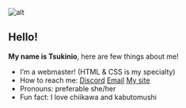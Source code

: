 ![alt](https://i.pinimg.com/736x/78/b7/ad/78b7add98f2cd3353b6853b32d79d7ef.jpg)
## Hello! 
**My name is Tsukinio**, here are few things about me!

-  I’m a webmaster! (HTML & CSS is my specialty)
- How to reach me: 
[Discord](https://discordid.netlify.app/?id=820205937582669844)
[Email](mailto:tsubasamoomin@gmail.com)
[My site](https://tsukinio.nekoweb.org/)
- Pronouns: preferable she/her
- Fun fact: I love chiikawa and kabutomushi 
